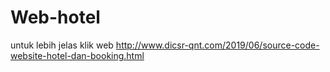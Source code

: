 # Web-hotel
untuk lebih jelas klik web
http://www.dicsr-qnt.com/2019/06/source-code-website-hotel-dan-booking.html
